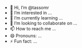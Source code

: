 - 👋 Hi, I’m @tassomr
- 👀 I’m interested in ...
- 🌱 I’m currently learning ...
- 💞️ I’m looking to collaborate on ...
- 📫 How to reach me ...
- 😄 Pronouns: ...
- ⚡ Fun fact: ...

<!---
tassomr/tassomr is a ✨ special ✨ repository because its `README.md` (this file) appears on your GitHub profile.
You can click the Preview link to take a look at your changes.
--->
